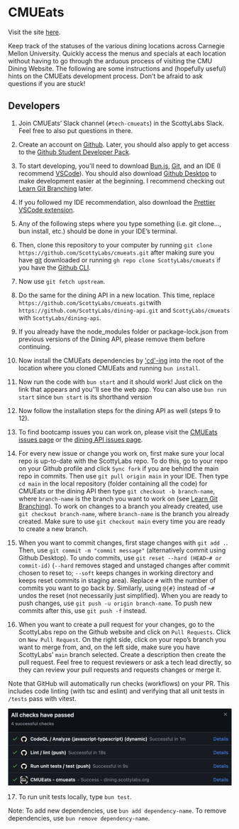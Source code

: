# CMUEats

Visit the site [here](http://cmueats.com/).

Keep track of the statuses of the various dining locations across Carnegie Mellon University. Quickly access the menus and specials at each location without having to go through the arduous process of visiting the CMU Dining Website. The following are some instructions and (hopefully useful) hints on the CMUEats development process. Don’t be afraid to ask questions if you are stuck!

## Developers

1. Join CMUEats’ Slack channel (`#tech-cmueats`) in the ScottyLabs Slack. Feel free to also put questions in there.

2. Create an account on [Github](https://github.com). Later, you should also apply to get access to the [Github Student Developer Pack](https://education.github.com/pack).

3. To start developing, you'll need to download [Bun.js](https://bun.sh/docs/installation), [Git](https://git-scm.com/download/win), and an IDE (I recommend [VSCode](https://code.visualstudio.com)). You should also download [Github Desktop](https://desktop.github.com) to make development easier at the beginning. I recommend checking out [Learn Git Branching](https://learngitbranching.js.org) later.

4. If you followed my IDE recommendation, also download the [Prettier VSCode extension](https://marketplace.visualstudio.com/items?itemName=esbenp.prettier-vscode).

5. Any of the following steps where you type something (i.e. git clone…, bun install, etc.) should be done in your IDE’s terminal.

6. Then, clone this repository to your computer by running `git clone https://github.com/ScottyLabs/cmueats.git` after making sure you have [git](https://git-scm.com/downloads) downloaded or running `gh repo clone ScottyLabs/cmueats` if you have the [Github CLI](https://cli.github.com/).

7. Now use `git fetch upstream`.

8. Do the same for the dining API in a new location. This time, replace `https://github.com/ScottyLabs/cmueats.git`with `https://github.com/ScottyLabs/dining-api.git` and `ScottyLabs/cmueats` with `ScottyLabs/dining-api`.

9. If you already have the node_modules folder or package-lock.json from previous versions of the Dining API, please remove them before continuing.

10. Now install the CMUEats dependencies by ['cd'-ing](https://www.geeksforgeeks.org/cd-command-in-linux-with-examples/#) into the root of the location where you cloned CMUEats and running `bun install`.

11. Now run the code with `bun start` and it should work! Just click on the link that appears and you’’ll see the web app. You can also use `bun run start` since `bun start` is its shorthand version

12. Now follow the installation steps for the dining API as well (steps 9 to 12).

13. To find bootcamp issues you can work on, please visit the [CMUEats issues page](https://github.com/ScottyLabs/cmueats/labels/bootcamp) or the [dining API issues page](https://github.com/ScottyLabs/dining-api/labels/bootcamp).

14. For every new issue or change you work on, first make sure your local repo is up-to-date with the ScottyLabs repo. To do this, go to your repo on your Github profile and click `Sync fork` if you are behind the main repo in commits. Then use `git pull origin main` in your IDE. Then type `cd main` in the local repository (folder containing all the code) for CMUEats or the dining API then type `git checkout -b branch-name`, where `branch-name` is the branch you want to work on (see [Learn Git Branching](https://learngitbranching.js.org)). To work on changes to a branch you already created, use `git checkout branch-name`, where `branch-name` is the branch you already created. Make sure to use `git checkout main`  every time you are ready to create a new branch.

15. When you want to commit changes, first stage changes with `git add .`. Then, use `git commit -m "commit message"` (alternatively commit using Github Desktop). To undo commits, use `git reset --hard (HEAD~# or commit-id)` (`--hard` removes staged and unstaged changes after commit chosen to reset to; `--soft` keeps changes in working directory and keeps reset commits in staging area). Replace `#` with the number of commits you want to go back by. Similarly, using `@{#}` instead of `~#` undos the reset (not necessarily just simplified). When you are ready to push changes, use `git push -u origin branch-name`. To push new commits after this, use `git push -f` instead.

16. When you want to create a pull request for your changes, go to the ScottyLabs repo on the Github website and click on `Pull Requests`. Click on `New Pull Request`. On the right side, click on your repo’s branch you want to merge from, and, on the left side, make sure you have ScottyLabs’ `main` branch selected. Create a description then create the pull request. Feel free to request reviewers or ask a tech lead directly, so they can review your pull requests and requests changes or merge it.

Note that GitHub will automatically run checks (workflows) on your PR. This includes code linting (with tsc and eslint) and verifying that all unit tests in `/tests` pass with vitest.

![Example checks](/public/checks_example.png)

17. To run unit tests locally, type `bun test`.

Note: To add new dependencies, use ```bun add dependency-name```. To remove dependencies, use ```bun remove dependency-name```.
